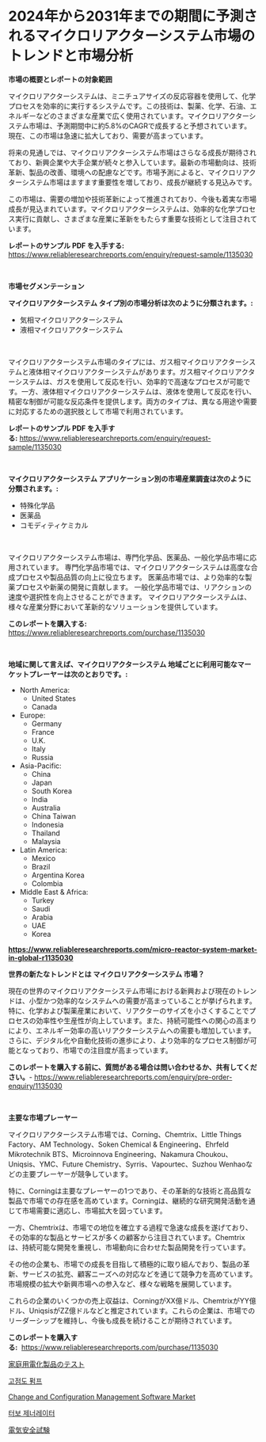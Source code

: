 <p><h1>2024年から2031年までの期間に予測されるマイクロリアクターシステム市場のトレンドと市場分析</h1></p><p><strong>市場の概要とレポートの対象範囲</strong></p>
<p><p>マイクロリアクターシステムは、ミニチュアサイズの反応容器を使用して、化学プロセスを効率的に実行するシステムです。この技術は、製薬、化学、石油、エネルギーなどのさまざまな産業で広く使用されています。マイクロリアクターシステム市場は、予測期間中に約5.8%のCAGRで成長すると予想されています。現在、この市場は急速に拡大しており、需要が高まっています。</p><p>将来の見通しでは、マイクロリアクターシステム市場はさらなる成長が期待されており、新興企業や大手企業が続々と参入しています。最新の市場動向は、技術革新、製品の改善、環境への配慮などです。市場予測によると、マイクロリアクターシステム市場はますます重要性を増しており、成長が継続する見込みです。</p><p>この市場は、需要の増加や技術革新によって推進されており、今後も着実な市場成長が見込まれています。マイクロリアクターシステムは、効率的な化学プロセス実行に貢献し、さまざまな産業に革新をもたらす重要な技術として注目されています。</p></p>
<p><strong>レポートのサンプル PDF を入手する:</strong> <a href="https://www.reliableresearchreports.com/enquiry/request-sample/1135030">https://www.reliableresearchreports.com/enquiry/request-sample/1135030</a></p>
<p>&nbsp;</p>
<p><strong>市場セグメンテーション</strong></p>
<p><strong>マイクロリアクターシステム タイプ別の市場分析は次のように分類されます。:</strong></p>
<p><ul><li>気相マイクロリアクターシステム</li><li>液相マイクロリアクターシステム</li></ul></p>
<p>&nbsp;</p>
<p><p>マイクロリアクターシステム市場のタイプには、ガス相マイクロリアクターシステムと液体相マイクロリアクターシステムがあります。ガス相マイクロリアクターシステムは、ガスを使用して反応を行い、効率的で高速なプロセスが可能です。一方、液体相マイクロリアクターシステムは、液体を使用して反応を行い、精密な制御が可能な反応条件を提供します。両方のタイプは、異なる用途や需要に対応するための選択肢として市場で利用されています。</p></p>
<p><strong>レポートのサンプル PDF を入手する:</strong>&nbsp;<a href="https://www.reliableresearchreports.com/enquiry/request-sample/1135030">https://www.reliableresearchreports.com/enquiry/request-sample/1135030</a></p>
<p>&nbsp;</p>
<p><strong> マイクロリアクターシステム アプリケーション別の市場産業調査は次のように分類されます。:</strong></p>
<p><ul><li>特殊化学品</li><li>医薬品</li><li>コモディティケミカル</li></ul></p>
<p>&nbsp;</p>
<p><p>マイクロリアクターシステム市場は、専門化学品、医薬品、一般化学品市場に応用されています。 専門化学品市場では、マイクロリアクターシステムは高度な合成プロセスや製品品質の向上に役立ちます。 医薬品市場では、より効率的な製薬プロセスや新薬の開発に貢献します。 一般化学品市場では、リアクションの速度や選択性を向上させることができます。 マイクロリアクターシステムは、様々な産業分野において革新的なソリューションを提供しています。</p></p>
<p><strong>このレポートを購入する:</strong>&nbsp; <a href="https://www.reliableresearchreports.com/purchase/1135030">https://www.reliableresearchreports.com/purchase/1135030</a></p>
<p>&nbsp;</p>
<p><strong>地域に関して言えば、マイクロリアクターシステム 地域ごとに利用可能なマーケットプレーヤーは次のとおりです。:</strong></p>
<p><ul>
    <li>
        North America:
        <ul>
            <li>United States</li>
            <li>Canada</li>
        </ul>
    </li>
    <li>
        Europe:
        <ul>
            <li>Germany</li>
            <li>France</li>
            <li>U.K.</li>
            <li>Italy</li>
            <li>Russia</li>
        </ul>
    </li>
    <li>
        Asia-Pacific:
        <ul>
            <li>China</li>
            <li>Japan</li>
            <li>South Korea</li>
            <li>India</li>
            <li>Australia</li>
            <li>China Taiwan</li>
            <li>Indonesia</li>
            <li>Thailand</li>
            <li>Malaysia</li>
        </ul>
    </li>
    <li>
        Latin America:
        <ul>
            <li>Mexico</li>
            <li>Brazil</li>
            <li>Argentina Korea</li>
            <li>Colombia</li>
        </ul>
    </li>
    <li>
        Middle East & Africa:
        <ul>
            <li>Turkey</li>
            <li>Saudi</li>
            <li>Arabia</li>
            <li>UAE</li>
            <li>Korea</li>
        </ul>
    </li>
    </ul></p>
<p><strong><a href="https://www.reliableresearchreports.com/micro-reactor-system-market-in-global-r1135030">https://www.reliableresearchreports.com/micro-reactor-system-market-in-global-r1135030</a></strong>&nbsp;</p>
<p><strong>世界の新たなトレンドとは マイクロリアクターシステム 市場？</strong></p>
<p><p>現在の世界のマイクロリアクターシステム市場における新興および現在のトレンドは、小型かつ効率的なシステムへの需要が高まっていることが挙げられます。特に、化学および製薬産業において、リアクターのサイズを小さくすることでプロセスの効率性や生産性が向上しています。また、持続可能性への関心の高まりにより、エネルギー効率の高いリアクターシステムへの需要も増加しています。さらに、デジタル化や自動化技術の進歩により、より効率的なプロセス制御が可能となっており、市場での注目度が高まっています。</p></p>
<p><strong>このレポートを購入する前に、質問がある場合は問い合わせるか、共有してください。</strong>- <a href="https://www.reliableresearchreports.com/enquiry/pre-order-enquiry/1135030">https://www.reliableresearchreports.com/enquiry/pre-order-enquiry/1135030</a></p>
<p>&nbsp;</p>
<p><strong>主要な市場プレーヤー</strong></p>
<p><p>マイクロリアクターシステム市場では、Corning、Chemtrix、Little Things Factory、AM Technology、Soken Chemical & Engineering、Ehrfeld Mikrotechnik BTS、Microinnova Engineering、Nakamura Choukou、Uniqsis、YMC、Future Chemistry、Syrris、Vapourtec、Suzhou Wenhaoなどの主要プレーヤーが競争しています。</p><p>特に、Corningは主要なプレーヤーの1つであり、その革新的な技術と高品質な製品で市場での存在感を高めています。Corningは、継続的な研究開発活動を通じて市場需要に適応し、市場拡大を図っています。</p><p>一方、Chemtrixは、市場での地位を確立する過程で急速な成長を遂げており、その効率的な製品とサービスが多くの顧客から注目されています。Chemtrixは、持続可能な開発を重視し、市場動向に合わせた製品開発を行っています。</p><p>その他の企業も、市場での成長を目指して積極的に取り組んでおり、製品の革新、サービスの拡充、顧客ニーズへの対応などを通じて競争力を高めています。市場規模の拡大や新興市場への参入など、様々な戦略を展開しています。</p><p>これらの企業のいくつかの売上収益は、CorningがXX億ドル、ChemtrixがYY億ドル、UniqsisがZZ億ドルなどと推定されています。これらの企業は、市場でのリーダーシップを維持し、今後も成長を続けることが期待されています。</p></p>
<p><strong>このレポートを購入する:</strong>&nbsp;&nbsp;<a href="https://www.reliableresearchreports.com/purchase/1135030">https://www.reliableresearchreports.com/purchase/1135030</a></p>
<p><p><a href="https://github.com/bevdtkn4419963/Market-Research-Report-List-1/blob/main/900498926176.md">家庭用電化製品のテスト</a></p><p><a href="https://github.com/Elenrrera7685/Market-Research-Report-List-1/blob/main/788305324333.md">고점도 펌프</a></p><p><a href="https://github.com/Whitneyboyettebo9kiw7yr13/Market-Research-Report-List-2/blob/main/change-and-configuration-management-software-market.md">Change and Configuration Management Software Market</a></p><p><a href="https://github.com/sammyUltyylrich9067856/Market-Research-Report-List-1/blob/main/601577724334.md">터보 제너레이터</a></p><p><a href="https://github.com/lababdou/Market-Research-Report-List-3/blob/main/742402926175.md">電気安全試験</a></p></p>